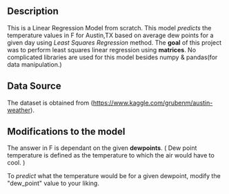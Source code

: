 ## Description
This is a Linear Regression Model from scratch. This model _predicts_ the temperature values in F for Austin,TX based on average dew points for a given day using _Least Squares Regression_ method. The **goal** of this project was to perform least squares linear regression using **matrices**. No complicated libraries are used for this model besides numpy & pandas(for data manipulation.) 

## Data Source
The dataset is obtained from (https://www.kaggle.com/grubenm/austin-weather). 

## Modifications to the model
The answer in F is dependant on the given **dewpoints**. ( Dew point temperature is defined as the temperature to which the air would have to cool. )

To _predict_ what the temperature would be for a given dewpoint, modify the "dew_point" value to your liking.  
